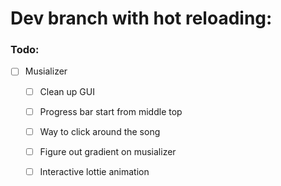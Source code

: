 # Dev branch with hot reloading:

### Todo:
- [ ] Musializer

    - [ ] Clean up GUI

    - [ ] Progress bar start from middle top
    - [ ] Way to click around the song
    - [ ] Figure out gradient on musializer


    - [ ] Interactive lottie animation
